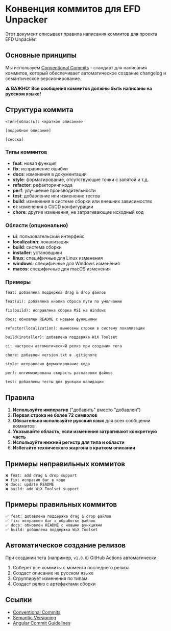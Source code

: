 # Конвенция коммитов для EFD Unpacker

Этот документ описывает правила написания коммитов для проекта EFD Unpacker.

## Основные принципы

Мы используем [Conventional Commits](https://www.conventionalcommits.org/) - стандарт для написания коммитов, который обеспечивает автоматическое создание changelog и семантическое версионирование.

**⚠️ ВАЖНО: Все сообщения коммитов должны быть написаны на русском языке!**

## Структура коммита

```
<тип>[область]: <краткое описание>

[подробное описание]

[сноска]
```

### Типы коммитов

- **feat**: новая функция
- **fix**: исправление ошибки
- **docs**: изменения в документации
- **style**: форматирование, отсутствующие точки с запятой и т.д.
- **refactor**: рефакторинг кода
- **perf**: улучшение производительности
- **test**: добавление или изменение тестов
- **build**: изменения в системе сборки или внешних зависимостях
- **ci**: изменения в CI/CD конфигурации
- **chore**: другие изменения, не затрагивающие исходный код

### Области (опционально)

- **ui**: пользовательский интерфейс
- **localization**: локализация
- **build**: система сборки
- **installer**: установщики
- **linux**: специфичные для Linux изменения
- **windows**: специфичные для Windows изменения
- **macos**: специфичные для macOS изменения

### Примеры

```
feat: добавлена поддержка drag & drop файлов

feat(ui): добавлена кнопка сброса пути по умолчанию

fix(build): исправлена сборка MSI на Windows

docs: обновлен README с новыми функциями

refactor(localization): вынесены строки в систему локализации

build(installer): добавлена поддержка WiX Toolset

ci: настроен автоматический релиз при создании тега

chore: добавлен version.txt в .gitignore

style: исправлено форматирование кода

perf: оптимизирована скорость распаковки файлов

test: добавлены тесты для функции валидации
```

## Правила

1. **Используйте императив** ("добавить" вместо "добавлен")
2. **Первая строка не более 72 символов**
3. **Обязательно используйте русский язык** для всех сообщений коммитов
4. **Указывайте область, если изменения затрагивают конкретную часть**
5. **Используйте нижний регистр для типа и области**
6. **Избегайте технического жаргона в кратком описании**

## Примеры неправильных коммитов

```
❌ feat: add drag & drop support
❌ fix: исправил баг в коде
❌ docs: update README
❌ build: add WiX Toolset support
```

## Примеры правильных коммитов

```
✅ feat: добавлена поддержка drag & drop файлов
✅ fix: исправлен баг в обработке файлов
✅ docs: обновлен README с новыми функциями
✅ build: добавлена поддержка WiX Toolset
```

## Автоматическое создание релизов

При создании тега (например, `v1.0.0`) GitHub Actions автоматически:
1. Соберет все коммиты с момента последнего релиза
2. Создаст описание на русском языке
3. Сгруппирует изменения по типам
4. Создаст релиз с артефактами сборки

## Ссылки

- [Conventional Commits](https://www.conventionalcommits.org/)
- [Semantic Versioning](https://semver.org/)
- [Angular Commit Guidelines](https://github.com/angular/angular/blob/main/CONTRIBUTING.md#-commit-message-format) 